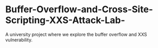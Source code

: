 # Buffer-Overflow-and-Cross-Site-Scripting-XXS-Attack-Lab-
A university project where we explore the buffer overflow and XXS vulnerability.
